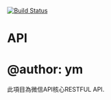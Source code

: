 [![Build Status](https://travis-ci.org/ym1623/node_wx.png?branch=master)](https://travis-ci.org/ym1623/node_wx)
# API
# @author: ym
此項目為微信API核心RESTFUL API.